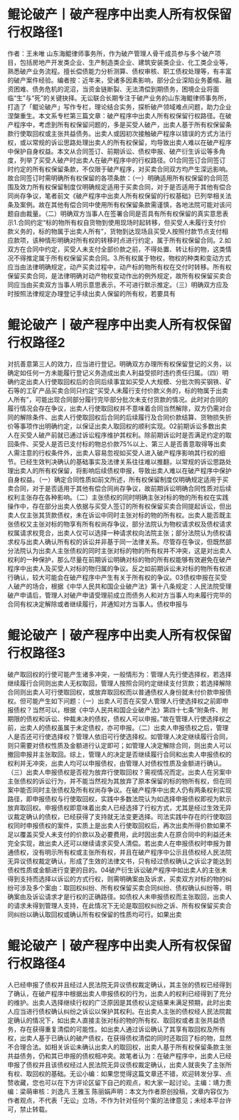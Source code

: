 # 鲲论破产丨破产程序中出卖人所有权保留行权路径1

作者：王未唯 山东海鲲律师事务所，作为破产管理人骨干成员参与多个破产项目，包括房地产开发类企业、生产制造类企业、建筑安装类企业、化工类企业等，熟悉破产业务流程。擅长偿债能力分析测算、债权审核、职工债权处理等，有丰富的破产案件经验。编者按：近年来，受诸多因素影响，部分企业深陷业务萎缩、融资困难、债务危机的泥沼，当资金链断裂、无法清偿到期债务，困境企业将面临“生”与“死”的关键抉择。无讼联合长期专注于破产业务的山东海鲲律师事务所，打造了「鲲论破产」写作专栏，理论结合实务，探析破产领域难点问题，助力企业涅槃重生。本文系专栏第三篇文章：破产程序中出卖人所有权保留行权路径。在破产程序中，考虑到所有权保留问题的，多是买受人破产，出卖人基于所有权保留条款行使取回权或主张共益债务。出卖人或因初次接触破产程序以错误的方式方法行权，或以常规的诉讼思路处理出卖人的所有权保留，均导致出卖人难以在破产程序中保护自身权益。本文从合同签订、前期诉讼、债权申报、破产衍生诉讼等多角度，列举了买受人破产时出卖人在破产程序中的行权路径。01合同签订合同签订时约定的所有权保留条款，不仅限于破产程序，对买卖合同双方均产生深远影响。故合同签订时需明确所有权保留的各项条款：（一）明确适用所有权保留的合同范围及效力所有权保留制度仅明确规定适用于买卖合同，对于是否适用于其他有偿合同尚存争议，笔者前文《破产程序中出卖人所有权保留的行权基础》已列举相关法条及案例。故在其他有偿合同中使用所有权保留条款需谨慎，各地法院可能对该问题自由裁量。（二）明确双方当事人在签署合同是否具有所有权保留的真实意思表示1.合同约定“标的物所有权自货物到使用现场时起转移，但买受人未履行支付价款义务的，标的物属于出卖人所有”，货物到达现场且买受人按照付款节点支付相应款项，该种情形明确对所有权的转移时点进行约定，属于所有权保留合同。2.如双方在合同中约定，买受人未支付全部价款之前，不得处置、转让标的物，这类情况不得推定属于所有权保留买卖合同。3.所有权属于物权，物权的种类和变动方式应当由法律明确规定，动产买卖过程中，动产标的物所有权在交付时转移。所有权保留买卖合同，是法律明确对动产物权变动作出的例外规定，故所有权保留买卖合同应当由买卖双方当事人明示意思表示，不可进行默示推定。（三）明确双方应及时按照法律规定办理登记手续出卖人保留的所有权，若要具有

# 鲲论破产丨破产程序中出卖人所有权保留行权路径2

对抗善意第三人的效力，应当进行登记。明确双方办理所有权保留登记的义务，以确定如任何一方未能履行登记义务造成出卖人利益受损时违约责任归属。（四）明确约定出卖人行使取回权后的合同后续事宜如买受人大规模、分批次购买钢铁、矿石等的工矿产品买卖合同只约定“买受人未履行支付价款义务的，标的物属于出卖人所有”，可能出现合同部分履行完毕部分批次未支付货款的情况。此时对合同的履行情况会存在争议，出卖人行使取回权并不意味着合同当然解除，双方仍需对合同的解除条件、出卖人行使取回权后合同的后续履行及合同价款结算、货物损失折价等事项作出明确约定，以保证出卖人取回权的顺利实现。02前期诉讼多数出卖人在买受人破产前就已通过诉讼程序维护其权利。除前期诉讼时是否满足约定的取回条件、买受人是否已支付标的物总价款75%以上、第三人是否善意取得等出卖人需注意的行权条件外，出卖人容易忽视如买受人进入破产程序影响其行权的细节。已经生效判决确认的基础事实及法律关系往往难以推翻，以常规的诉讼思路处理出卖人的所有权保留，将影响后续债权申报，导致出卖人难以在破产程序中保护自身权益。（一）确定合同性质如前文所述，所有权保留制度仅明确规定适用于买卖合同，对于是否适用于其他有偿合同尚存争议，故前期诉讼明确合同性质对后续权利主张存在各种影响。（二）主张债权的同时明确主张对标的物的所有权在实践操作中，存在部分出卖人依据与买受人签订的所有权保留买卖合同提起诉讼，但出卖人仅主张其货款债权，未在诉讼中同时主张对标的物的所有权。出卖人能否既主张债权又主张对标的物享有所有权尚存争议，部分法院认为物权请求权及债权请求权属请求权竞合，出卖人仅可以选择一种请求权向法院主张；部分法院认为债权请求权与出卖人确认所有权的诉讼并非基于同一法律关系。尽管存在争议，但既然部分法院认为出卖人主张债权的同时主张对标的物的所有权并不冲突，这是对出卖人权利的一种保护，那么尽量在前期诉讼明确对标的物的所有权能够有效避免在破产程序中出卖人及买受人对标的物归属的争议。反之如前期诉讼未对标的物所有权进行确认，较大可能会在破产程序中产生有关于所有权的争议。03债权申报在买受人破产的场合，根据《中华人民共和国企业破产法》第十八条规定：人民法院受理破产申请后，管理人对破产申请受理前成立而债务人和对方当事人均未履行完毕的合同有权决定解除或者继续履行，并通知对方当事人。债权申报与

# 鲲论破产丨破产程序中出卖人所有权保留行权路径3

破产取回权的行使可能产生诸多冲突，一般情形为：管理人先行使选择权，若选择继续履行合同则出卖人无权取回，管理人按照合同约定继续支付货款；若选择解除合同则出卖人可行使取回权，或放弃取回权而以普通债权人身份就未付价款申报债权。但可能产生如下问题：（一）出卖人可否在买受人管理人行使选择权之前即申报债权？当然可以，根据《中华人民共和国企业破产法》第四十七条“附条件、附期限的债权和诉讼、仲裁未决的债权，债权人可以申报。”故在管理人行使选择权之前，出卖人的债权虽属于未定债权，亦可申报。（二）出卖人申报债权之后，管理人是否还可行使选择权？管理人依旧可行使选择权。如管理人决定继续履行合同，则只需要对债权性质及金额进行认定即可；如管理人决定解除合同，则出卖人可以撤回申报并主张取回。综上，管理人的决定是否继续履行合同和出卖人申报债权的权利并无冲突，出卖人均可以申报债权，由管理人对债权性质及金额进行确认。（三）出卖人申报债权是否视为放弃行使取回权？需视情况而定。出卖人在另案中主张债权的诉讼行为，并不能当然视为其放弃了原本保留的标的物所有权，但在同案中能否同时主张债权及所有权尚存争议。在破产程序中出卖人仍有两条权利实现路径，即申报债权与行使取回权，实践中多数法院认为如选择申报债权即视为默示放弃取回权。申报债权即意味着出卖人已经选择了行权方式，尤其是经过生效无异议裁定确认的债权，已经获得了支持就无法变更选择。司法实践中存在的行使取回权同时申报债权的案件，实质上是出卖人行使取回权后，再次出卖所得价款如果不足以覆盖买受人未支付的价款以及必要费用，此时因出卖人在原合同中的利益还未完全实现，故出卖人还可以继续请求买受人清偿。若出卖人在申报债权时申报为普通债权，没有明示所有权或主张所有权，并且在破产程序中公示且债权经人民法院无异议债权裁定确认，形成了生效的法律文书，只有经过债权确认之诉讼才能达到债权性质或金额进行变更的目的。04破产衍生诉讼破产程序中如出卖人的主张未得到支持而选择以诉讼的方式行权，则需明确案由及诉求，买卖双方对标的物的纠纷可涉及多个案由：取回权纠纷、所有权保留买卖合同纠纷、债权确认纠纷等，明确案由及诉讼请求才是行权的正确路径。如债权人未申报债权而主张取回，出卖人的请求未得到管理人支持，在此情况下无论是取回权纠纷之诉、所有权保留买卖合同纠纷以确认取回权或确认所有权保留的性质均可行。如果出卖

# 鲲论破产丨破产程序中出卖人所有权保留行权路径4

人已经申报了债权并且经过人民法院无异议债权裁定确认，其主张的债权已经得到了确认，在破产程序中根据出卖人申报债权的行为，出卖人的权利已经得到了充分的维护。出卖人选择继续行权的广泛原因是其债权认定结果未满足预期，此时出卖人应当进行债权确认纠纷之诉讼以保护其权利。在出卖人主张的债权经人民法院裁定确认的情况下，如出卖人直接主张对标的物的所有权、取回权或者主张共益债务，存在获得重复清偿的可能性。如出卖人通过诉讼确认了其享有取回权及所有权，出卖人基于已确认的破产债权，在获得债权清偿的同时还取回了标的物，显然不合理合法。如相关诉讼未确认出卖人的取回权，出卖人基于所有权保留条款主张共益债务，仍和其已申报的债权相冲突。故笔者认为：在破产程序中，出卖人已经申报了债权并且该债权经过人民法院无异议债权裁定确认，出卖人就丧失了主张所有权、取回权的基础。无讼小编：如果您觉得这篇文章还不错，欢迎转发分享、点赞收藏，您也可以在下方评论区留下自己的观点，和大家一起讨论。主编：靖力责编：梁萌审核：刘逸凡 王雅玉 陈丽娟声明：本文为作者原创投稿，文章内容仅为作者观点，不代表「无讼」立场，不作为针对任何个案的法律意见；未经本平台许可，禁止转载。

